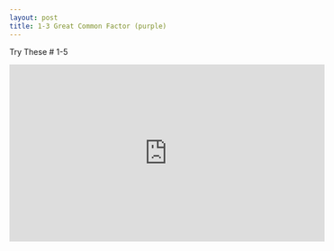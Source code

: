 ```yaml
---
layout: post
title: 1-3 Great Common Factor (purple)
---
```

Try These # 1-5
<iframe width="560" height="315" src="https://www.youtube.com/embed/x1HyTPSKRXo" frameborder="0" allowfullscreen></iframe>
